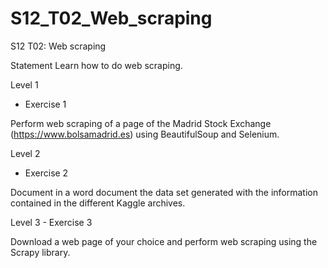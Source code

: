 # S12_T02_Web_scraping

S12 T02: Web scraping

Statement
Learn how to do web scraping.

Level 1

- Exercise 1

Perform web scraping of a page of the Madrid Stock Exchange (https://www.bolsamadrid.es) using BeautifulSoup and Selenium.

Level 2

- Exercise 2

Document in a word document the data set generated with the information contained in the different Kaggle archives.

Level 3 - Exercise 3

Download a web page of your choice and perform web scraping using the Scrapy library.

